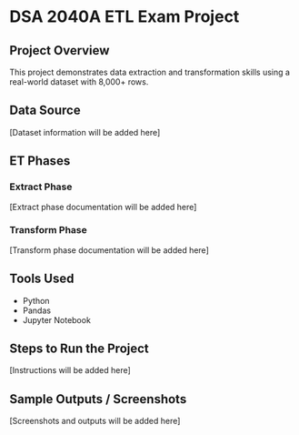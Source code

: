 # DSA 2040A ETL Exam Project

## Project Overview
This project demonstrates data extraction and transformation skills using a real-world dataset with 8,000+ rows.

## Data Source
[Dataset information will be added here]

## ET Phases
### Extract Phase
[Extract phase documentation will be added here]

### Transform Phase
[Transform phase documentation will be added here]

## Tools Used
- Python
- Pandas
- Jupyter Notebook

## Steps to Run the Project
[Instructions will be added here]

## Sample Outputs / Screenshots
[Screenshots and outputs will be added here]